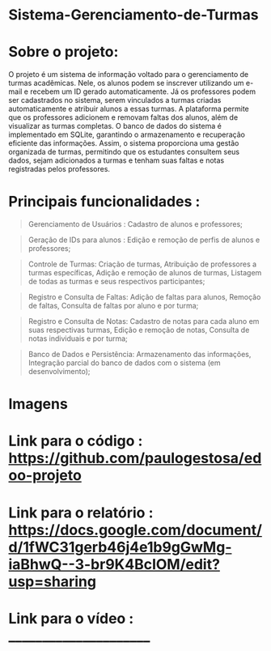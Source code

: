 # Sistema-Gerenciamento-de-Turmas


# Sobre o projeto:
O projeto é um sistema de informação voltado para o gerenciamento de turmas acadêmicas. Nele, os alunos podem se inscrever utilizando um e-mail e recebem um ID gerado automaticamente. Já os professores podem ser cadastrados no sistema, serem vinculados a turmas criadas automaticamente e atribuir alunos a essas turmas. A plataforma permite que os professores adicionem e removam faltas dos alunos, além de visualizar as turmas completas. O banco de dados do sistema é implementado em SQLite, garantindo o armazenamento e recuperação eficiente das informações. Assim, o sistema proporciona uma gestão organizada de turmas, permitindo que os estudantes consultem seus dados, sejam adicionados a turmas e tenham suas faltas e notas registradas pelos professores.
# Principais funcionalidades :

>  Gerenciamento de Usuários : Cadastro de alunos e professores;

> Geração  de IDs para alunos : Edição e remoção de perfis de alunos e professores;

> Controle de Turmas: Criação  de turmas, Atribuição de professores a turmas específicas, Adição e remoção de alunos de turmas, Listagem de todas as turmas e seus respectivos participantes;

> Registro e Consulta de Faltas: Adição de faltas para alunos, Remoção de faltas, Consulta de faltas por aluno e por turma;

> Registro e Consulta de Notas: Cadastro de notas para cada aluno em suas respectivas turmas, Edição e remoção de notas, Consulta de notas individuais e por turma;

> Banco de Dados e Persistência: Armazenamento das informações, Integração parcial do banco de dados com o sistema (em desenvolvimento);

# Imagens

# Link para o código : https://github.com/paulogestosa/edoo-projeto
# Link para o relatório : https://docs.google.com/document/d/1fWC31gerb46j4e1b9gGwMg-iaBhwQ--3-br9K4BcIOM/edit?usp=sharing
# Link para o  vídeo : _____________________
